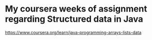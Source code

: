# My coursera weeks of assignment regarding Structured data in Java

https://www.coursera.org/learn/java-programming-arrays-lists-data
